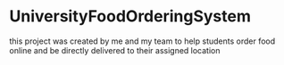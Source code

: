 # UniversityFoodOrderingSystem
this project was created by me and my team to help students order food online and be directly delivered to their assigned location
